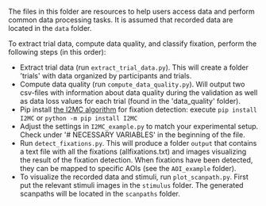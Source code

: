 The files in this folder are resources to help users access data and perform common data processing tasks. It is assumed that recorded data are located in the `data` folder.

To extract trial data, compute data quality, and classify fixation, perform the following steps (in this order):
* Extract trial data (run `extract_trial_data.py`). This will create a folder 'trials' with data organized by participants and trials.
* Compute data quality (run `compute_data_quality.py`). Will output two csv-files with information about data quality during the validation as well as data loss values for each trial (found in the 'data_quality' folder).
* Pip install [the I2MC algorithm](https://github.com/dcnieho/I2MC_Python) for fixation detection: execute `pip install I2MC` or `python -m pip install I2MC`
* Adjust the settings in `I2MC_example.py` to match your experimental setup. Check under '# NECESSARY VARIABLES' in the beginning of the file. 
* Run `detect_fixations.py`. This will produce a folder `output` that contains a text file with all the fixations (allfixations.txt) and images visualizing the result of the fixation detection. When fixations have been detected, they can be mapped to specific AOIs (see the `AOI_example` folder).
* To visualize the recorded data and stimuli, run `plot_scanpath.py`. First put the relevant stimuli images in the `stimulus` folder. The generated scanpaths will be located in the `scanpaths` folder.
